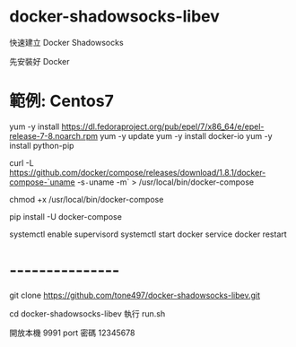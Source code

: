 # docker-shadowsocks-libev

快速建立 Docker Shadowsocks

先安裝好 Docker

# 範例: Centos7

yum -y install https://dl.fedoraproject.org/pub/epel/7/x86_64/e/epel-release-7-8.noarch.rpm
yum -y update
yum -y install docker-io
yum -y install python-pip

curl -L https://github.com/docker/compose/releases/download/1.8.1/docker-compose-`uname -s`-`uname -m` > /usr/local/bin/docker-compose

chmod +x /usr/local/bin/docker-compose

pip install -U docker-compose

systemctl enable supervisord
systemctl start docker
service docker restart

# ---------------
git clone https://github.com/tone497/docker-shadowsocks-libev.git

cd docker-shadowsocks-libev
執行 run.sh

開放本機 9991 port
密碼 12345678
